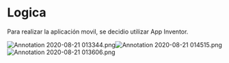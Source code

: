 # Logica

Para realizar la aplicación movil, se decidio utilizar App Inventor.

![Annotation 2020-08-21 013344.png](https://www.dropbox.com/s/yua5gjw330m16yq/Annotation%202020-08-21%20013344.png?dl=0&raw=1)![Annotation 2020-08-21 014515.png](https://www.dropbox.com/s/z2ggpoiqekflaz8/Annotation%202020-08-21%20014515.png?dl=0&raw=1)![Annotation 2020-08-21 013606.png](https://www.dropbox.com/s/seky09ecya6oe0t/Annotation%202020-08-21%20013606.png?dl=0&raw=1)